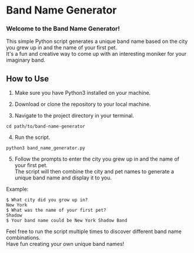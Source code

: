 # Band Name Generator
### Welcome to the Band Name Generator!
This simple Python script generates a unique band name based on the city you grew up in and the name of your first pet.  
It's a fun and creative way to come up with an interesting moniker for your imaginary band.

## How to Use
1. Make sure you have Python3 installed on your machine.

2. Download or clone the repository to your local machine.

3. Navigate to the project directory in your terminal.
```
cd path/to/band-name-generator
```

4. Run the script.
```
python3 band_name_generator.py
```

5. Follow the prompts to enter the city you grew up in and the name of your first pet.  
The script will then combine the city and pet names to generate a unique band name and display it to you.

Example: 
```
$ What city did you grow up in?
New York
$ What was the name of your first pet?
Shadow
$ Your band name could be New York Shadow Band
```

Feel free to run the script multiple times to discover different band name combinations.  
Have fun creating your own unique band names!
